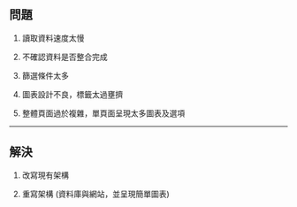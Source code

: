 ## 問題

1. 讀取資料速度太慢

2. 不確認資料是否整合完成

3. 篩選條件太多

4. 圖表設計不良，標籤太過壅擠

5. 整體頁面過於複雜，單頁面呈現太多圖表及選項

---

## 解決

1. 改寫現有架構

2. 重寫架構 (資料庫與網站，並呈現簡單圖表)
